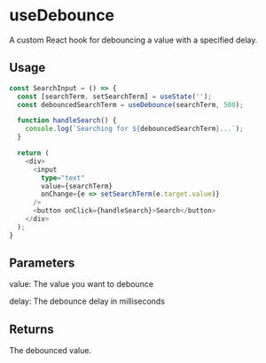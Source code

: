 # useDebounce

A custom React hook for debouncing a value with a specified delay.

## Usage

```ts
const SearchInput = () => {
  const [searchTerm, setSearchTerm] = useState('');
  const debouncedSearchTerm = useDebounce(searchTerm, 500);

  function handleSearch() {
    console.log(`Searching for ${debouncedSearchTerm}...`);
  }

  return (
    <div>
      <input
        type="text"
        value={searchTerm}
        onChange={e => setSearchTerm(e.target.value)}
      />
      <button onClick={handleSearch}>Search</button>
    </div>
  );
}
```

## Parameters

value: The value you want to debounce

delay: The debounce delay in milliseconds

## Returns
The debounced value.
